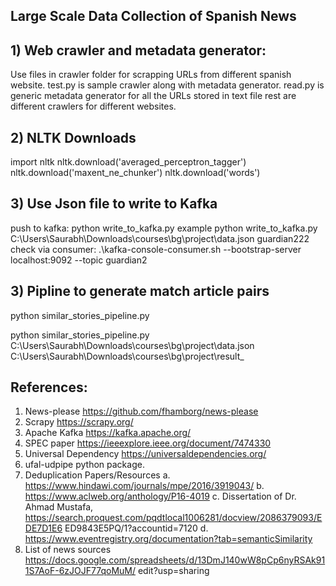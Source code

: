 ## Large Scale Data Collection of Spanish News

## 1) Web crawler and metadata generator:
  Use files in crawler folder for scrapping URLs from different spanish website.
  test.py is sample crawler along with metadata generator.
  read.py is generic metadata generator for all the URLs stored in text file
  rest are different crawlers for different websites.

## 2) NLTK Downloads

import nltk
nltk.download('averaged_perceptron_tagger')
nltk.download('maxent_ne_chunker')
nltk.download('words')

## 3) Use Json file to write to Kafka
push to kafka: python write_to_kafka.py <absolute path of json file> <topic name>
example python write_to_kafka.py C:\Users\Saurabh\Downloads\courses\bg\project\data.json guardian222
check via consumer: .\kafka-console-consumer.sh  --bootstrap-server localhost:9092 --topic guardian2

## 3) Pipline to generate match article pairs
python similar_stories_pipeline.py <data file> <result file>

python similar_stories_pipeline.py C:\Users\Saurabh\Downloads\courses\bg\project\data.json C:\Users\Saurabh\Downloads\courses\bg\project\result_

## References:
1. News-please https://github.com/fhamborg/news-please
2. Scrapy https://scrapy.org/
3. Apache Kafka https://kafka.apache.org/
4. SPEC paper https://ieeexplore.ieee.org/document/7474330
5. Universal Dependency https://universaldependencies.org/
6. ufal-udpipe python package.
7. Deduplication Papers/Resources
a. https://www.hindawi.com/journals/mpe/2016/3919043/
b. https://www.aclweb.org/anthology/P16-4019
c. Dissertation of Dr. Ahmad Mustafa,
https://search.proquest.com/pqdtlocal1006281/docview/2086379093/EDE7D1E6
ED9843E5PQ/1?accountid=7120
d. https://www.eventregistry.org/documentation?tab=semanticSimilarity
8. List of news sources
https://docs.google.com/spreadsheets/d/13DmJ140wW8pCp6nyRSAk911S7AoF-6zJOJF77qoMuM/
edit?usp=sharing

